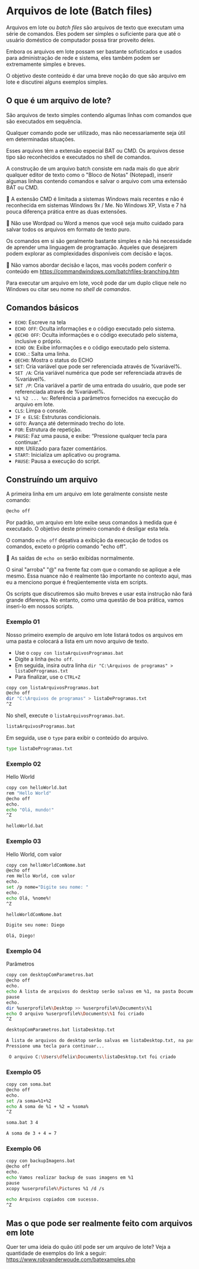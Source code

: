 # Arquivos de lote (Batch files)

Arquivos em lote ou _batch files_ são arquivos de texto que executam uma série de comandos. Eles podem ser simples o suficiente para que até o usuário doméstico de computador possa tirar proveito deles.

Embora os arquivos em lote possam ser bastante sofisticados e usados para administração de rede e sistema, eles também podem ser extremamente simples e breves.

O objetivo deste conteúdo é dar uma breve noção do que são arquivo em lote e discutirei alguns exemplos simples.

## O que é um arquivo de lote?

São arquivos de texto simples contendo algumas linhas com comandos que são executados em sequência.

Qualquer comando pode ser utilizado, mas não necessariamente seja útil em determinadas situações.

Esses arquivos têm a extensão especial BAT ou CMD. Os arquivos desse tipo são reconhecidos e executados no shell de comandos.

A construção de um arquivo batch consiste em nada mais do que abrir qualquer editor de texto como o "Bloco de Notas" (Notepad), inserir algumas linhas contendo comandos e salvar o arquivo com uma extensão BAT ou CMD. 

🍌 A extensão CMD é limitada a sistemas Windows mais recentes e não é reconhecida em sistemas Windows 9x / Me. No Windows XP, Vista e 7 há pouca diferença prática entre as duas extensões.

🍌 Não use Wordpad ou Word a menos que você seja muito cuidado para salvar todos os arquivos em formato de texto puro.

Os comandos em si são geralmente bastante simples e não há necessidade de aprender uma linguagem de programação. Aqueles que desejarem podem explorar as complexidades disponíveis com decisão e laços.

🧐 Não vamos abordar decisão e laços, mas vocês podem conferir o conteúdo em https://commandwindows.com/batchfiles-branching.htm 

Para executar um arquivo em lote, você pode dar um duplo clique nele no Windows ou citar seu nome no _shell de comandos_.

## Comandos básicos

* `ECHO`: Escreve na tela
* `ECHO OFF`: Oculta informações e o código executado pelo sistema.
* `@ECHO OFF`: Oculta informações e o código executado pelo sistema, inclusive o próprio.
* `ECHO ON`: Exibe informações e o código executado pelo sistema.
* `ECHO.`: Salta uma linha.
* `@ECHO`: Mostra o status do ECHO
* `SET`: Cria variável que pode ser referenciada através de %variável%.
* `SET /A`: Cria variável numérica que pode ser referenciada através de %variável%.
* `SET /P`: Cria variável a partir de uma entrada do usuário, que pode ser referenciada através de %variável%.
* `%1 %2 ... %n`: Referência a parâmetros fornecidos na execução do arquivo em lote.
* `CLS`: Limpa o console.
* `IF e ELSE`: Estruturas condicionais.
* `GOTO`: Avança até determinado trecho do lote.
* `FOR`: Estrutura de repetição.
* `PAUSE`: Faz uma pausa, e exibe: “Pressione qualquer tecla para continuar.”
* `REM`: Utilizado para fazer comentários.
* `START`: Inicializa um aplicativo ou programa.
* `PAUSE`: Pausa a execução do script.

## Construíndo um arquivo

A primeira linha em um arquivo em lote geralmente consiste neste comando:

```bash
@echo off
```

Por padrão, um arquivo em lote exibe seus comandos à medida que é executado. O objetivo deste primeiro comando é desligar esta tela.

O comando `echo off` desativa a exibição da execução de todos os comandos, exceto o próprio comando "echo off".

🍌 As saídas de `echo on` serão exibidas normalmente.

O sinal "arroba" "@" na frente faz com que o comando se aplique a ele mesmo. Essa nuance não é realmente tão importante no contexto aqui, mas eu a menciono porque é freqüentemente vista em scripts.

Os scripts que discutiremos são muito breves e usar esta instrução não fará grande diferença. No entanto, como uma questão de boa prática, vamos inseri-lo em nossos scripts.

### Exemplo 01

Nosso primeiro exemplo de arquivo em lote listará todos os arquivos em uma pasta e colocará a lista em um novo arquivo de texto.

* Use o `copy con listaArquivosProgramas.bat`
* Digite a linha `@echo off`.
* Em seguida, insira outra linha
`dir "C:\Arquivos de programas" > listaDeProgramas.txt`
* Para finalizar, use o `CTRL+Z`

```bash
copy con listaArquivosProgramas.bat
@echo off
dir "C:\Arquivos de programas" > listaDeProgramas.txt
^Z
```

No shell, execute o `listaArquivosProgramas.bat`.

```bash
listaArquivosProgramas.bat
```

Em seguida, use o `type` para exibir o conteúdo do arquivo.

```bash
type listaDeProgramas.txt
```

### Exemplo 02

Hello World

```bash
copy con helloWorld.bat
rem "Hello World"
@echo off
echo.
echo "Olá, mundo!"
^Z
```

```bash
helloWorld.bat
```

### Exemplo 03

Hello World, com valor

```bash
copy con helloWorldComNome.bat
@echo off
rem Hello World, com valor
echo.
set /p nome="Digite seu nome: "
echo.
echo Olá, %nome%!
^Z
```

```bash
helloWorldComNome.bat

Digite seu nome: Diego

Olá, Diego!
```

### Exemplo 04

Parâmetros

```bash
copy con desktopComParametros.bat
@echo off
echo.
echo A lista de arquivos do desktop serão salvas em %1, na pasta Documentos
pause
echo.
dir %userprofile%\Desktop >> %userprofile%\Documents\%1
echo O arquivo %userprofile%\Documents\%1 foi criado
^Z
```

```bash
desktopComParametros.bat listaDesktop.txt

A lista de arquivos do desktop serão salvas em listaDesktop.txt, na pasta Documentos.
Pressione uma tecla para continuar...

 O arquivo C:\Users\dfelix\Documents\listaDesktop.txt foi criado
```

### Exemplo 05

```bash
copy con soma.bat
@echo off
echo.
set /a soma=%1+%2
echo A soma de %1 + %2 = %soma%
^Z
```

```bash
soma.bat 3 4

A soma de 3 + 4 = 7

```

### Exemplo 06

```bash
copy con backupImagens.bat
@echo off
echo.
echo Vamos realizar backup de suas imagens em %1
pause
xcopy %userprofile%\Pictures %1 /d /s

echo Arquivos copiados com sucesso.
^Z
```

## Mas o que pode ser realmente feito com arquivos em lote

Quer ter uma ideia do quão útil pode ser um arquivo de lote? Veja a quantidade de exemplos do link a seguir: <https://www.robvanderwoude.com/batexamples.php>
